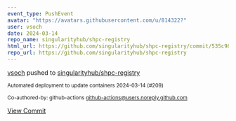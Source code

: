 ```yaml
---
event_type: PushEvent
avatar: "https://avatars.githubusercontent.com/u/814322?"
user: vsoch
date: 2024-03-14
repo_name: singularityhub/shpc-registry
html_url: https://github.com/singularityhub/shpc-registry/commit/535c982536ac68d781db4cbf064c2b2cafff0935
repo_url: https://github.com/singularityhub/shpc-registry
---
```


<a href='https://github.com/vsoch' target='_blank'>vsoch</a> pushed to <a href='https://github.com/singularityhub/shpc-registry' target='_blank'>singularityhub/shpc-registry</a>

<small>Automated deployment to update containers 2024-03-14 (#209)

Co-authored-by: github-actions <github-actions@users.noreply.github.com></small>

<a href='https://github.com/singularityhub/shpc-registry/commit/535c982536ac68d781db4cbf064c2b2cafff0935' target='_blank'>View Commit</a>